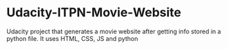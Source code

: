 # Udacity-ITPN-Movie-Website
Udacity project that generates a movie website after getting info stored in a python file. It uses HTML, CSS, JS and python 
